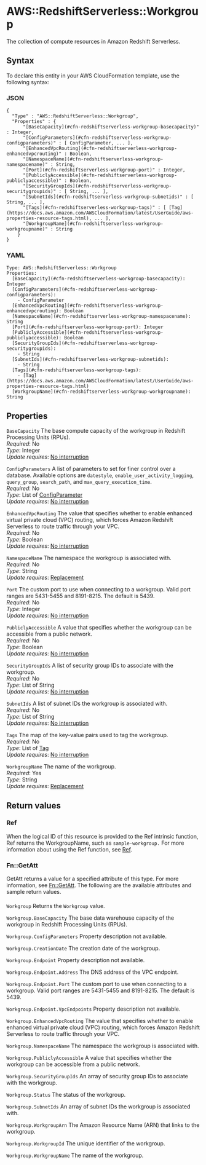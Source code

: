 # AWS::RedshiftServerless::Workgroup<a name="aws-resource-redshiftserverless-workgroup"></a>

The collection of compute resources in Amazon Redshift Serverless\.

## Syntax<a name="aws-resource-redshiftserverless-workgroup-syntax"></a>

To declare this entity in your AWS CloudFormation template, use the following syntax:

### JSON<a name="aws-resource-redshiftserverless-workgroup-syntax.json"></a>

```
{
  "Type" : "AWS::RedshiftServerless::Workgroup",
  "Properties" : {
      "[BaseCapacity](#cfn-redshiftserverless-workgroup-basecapacity)" : Integer,
      "[ConfigParameters](#cfn-redshiftserverless-workgroup-configparameters)" : [ ConfigParameter, ... ],
      "[EnhancedVpcRouting](#cfn-redshiftserverless-workgroup-enhancedvpcrouting)" : Boolean,
      "[NamespaceName](#cfn-redshiftserverless-workgroup-namespacename)" : String,
      "[Port](#cfn-redshiftserverless-workgroup-port)" : Integer,
      "[PubliclyAccessible](#cfn-redshiftserverless-workgroup-publiclyaccessible)" : Boolean,
      "[SecurityGroupIds](#cfn-redshiftserverless-workgroup-securitygroupids)" : [ String, ... ],
      "[SubnetIds](#cfn-redshiftserverless-workgroup-subnetids)" : [ String, ... ],
      "[Tags](#cfn-redshiftserverless-workgroup-tags)" : [ [Tag](https://docs.aws.amazon.com/AWSCloudFormation/latest/UserGuide/aws-properties-resource-tags.html), ... ],
      "[WorkgroupName](#cfn-redshiftserverless-workgroup-workgroupname)" : String
    }
}
```

### YAML<a name="aws-resource-redshiftserverless-workgroup-syntax.yaml"></a>

```
Type: AWS::RedshiftServerless::Workgroup
Properties:
  [BaseCapacity](#cfn-redshiftserverless-workgroup-basecapacity): Integer
  [ConfigParameters](#cfn-redshiftserverless-workgroup-configparameters):
    - ConfigParameter
  [EnhancedVpcRouting](#cfn-redshiftserverless-workgroup-enhancedvpcrouting): Boolean
  [NamespaceName](#cfn-redshiftserverless-workgroup-namespacename): String
  [Port](#cfn-redshiftserverless-workgroup-port): Integer
  [PubliclyAccessible](#cfn-redshiftserverless-workgroup-publiclyaccessible): Boolean
  [SecurityGroupIds](#cfn-redshiftserverless-workgroup-securitygroupids):
    - String
  [SubnetIds](#cfn-redshiftserverless-workgroup-subnetids):
    - String
  [Tags](#cfn-redshiftserverless-workgroup-tags):
    - [Tag](https://docs.aws.amazon.com/AWSCloudFormation/latest/UserGuide/aws-properties-resource-tags.html)
  [WorkgroupName](#cfn-redshiftserverless-workgroup-workgroupname): String
```

## Properties<a name="aws-resource-redshiftserverless-workgroup-properties"></a>

`BaseCapacity` <a name="cfn-redshiftserverless-workgroup-basecapacity"></a>
The base compute capacity of the workgroup in Redshift Processing Units \(RPUs\)\.  
_Required_: No  
_Type_: Integer  
_Update requires_: [No interruption](https://docs.aws.amazon.com/AWSCloudFormation/latest/UserGuide/using-cfn-updating-stacks-update-behaviors.html#update-no-interrupt)

`ConfigParameters` <a name="cfn-redshiftserverless-workgroup-configparameters"></a>
A list of parameters to set for finer control over a database\. Available options are `datestyle`, `enable_user_activity_logging`, `query_group`, `search_path`, and `max_query_execution_time`\.  
_Required_: No  
_Type_: List of [ConfigParameter](aws-properties-redshiftserverless-workgroup-configparameter.md)  
_Update requires_: [No interruption](https://docs.aws.amazon.com/AWSCloudFormation/latest/UserGuide/using-cfn-updating-stacks-update-behaviors.html#update-no-interrupt)

`EnhancedVpcRouting` <a name="cfn-redshiftserverless-workgroup-enhancedvpcrouting"></a>
The value that specifies whether to enable enhanced virtual private cloud \(VPC\) routing, which forces Amazon Redshift Serverless to route traffic through your VPC\.  
_Required_: No  
_Type_: Boolean  
_Update requires_: [No interruption](https://docs.aws.amazon.com/AWSCloudFormation/latest/UserGuide/using-cfn-updating-stacks-update-behaviors.html#update-no-interrupt)

`NamespaceName` <a name="cfn-redshiftserverless-workgroup-namespacename"></a>
The namespace the workgroup is associated with\.  
_Required_: No  
_Type_: String  
_Update requires_: [Replacement](https://docs.aws.amazon.com/AWSCloudFormation/latest/UserGuide/using-cfn-updating-stacks-update-behaviors.html#update-replacement)

`Port` <a name="cfn-redshiftserverless-workgroup-port"></a>
The custom port to use when connecting to a workgroup\. Valid port ranges are 5431\-5455 and 8191\-8215\. The default is 5439\.  
_Required_: No  
_Type_: Integer  
_Update requires_: [No interruption](https://docs.aws.amazon.com/AWSCloudFormation/latest/UserGuide/using-cfn-updating-stacks-update-behaviors.html#update-no-interrupt)

`PubliclyAccessible` <a name="cfn-redshiftserverless-workgroup-publiclyaccessible"></a>
A value that specifies whether the workgroup can be accessible from a public network\.  
_Required_: No  
_Type_: Boolean  
_Update requires_: [No interruption](https://docs.aws.amazon.com/AWSCloudFormation/latest/UserGuide/using-cfn-updating-stacks-update-behaviors.html#update-no-interrupt)

`SecurityGroupIds` <a name="cfn-redshiftserverless-workgroup-securitygroupids"></a>
A list of security group IDs to associate with the workgroup\.  
_Required_: No  
_Type_: List of String  
_Update requires_: [No interruption](https://docs.aws.amazon.com/AWSCloudFormation/latest/UserGuide/using-cfn-updating-stacks-update-behaviors.html#update-no-interrupt)

`SubnetIds` <a name="cfn-redshiftserverless-workgroup-subnetids"></a>
A list of subnet IDs the workgroup is associated with\.  
_Required_: No  
_Type_: List of String  
_Update requires_: [No interruption](https://docs.aws.amazon.com/AWSCloudFormation/latest/UserGuide/using-cfn-updating-stacks-update-behaviors.html#update-no-interrupt)

`Tags` <a name="cfn-redshiftserverless-workgroup-tags"></a>
The map of the key\-value pairs used to tag the workgroup\.  
_Required_: No  
_Type_: List of [Tag](https://docs.aws.amazon.com/AWSCloudFormation/latest/UserGuide/aws-properties-resource-tags.html)  
_Update requires_: [No interruption](https://docs.aws.amazon.com/AWSCloudFormation/latest/UserGuide/using-cfn-updating-stacks-update-behaviors.html#update-no-interrupt)

`WorkgroupName` <a name="cfn-redshiftserverless-workgroup-workgroupname"></a>
The name of the workgroup\.  
_Required_: Yes  
_Type_: String  
_Update requires_: [Replacement](https://docs.aws.amazon.com/AWSCloudFormation/latest/UserGuide/using-cfn-updating-stacks-update-behaviors.html#update-replacement)

## Return values<a name="aws-resource-redshiftserverless-workgroup-return-values"></a>

### Ref<a name="aws-resource-redshiftserverless-workgroup-return-values-ref"></a>

When the logical ID of this resource is provided to the Ref intrinsic function, Ref returns the WorkgroupName, such as `sample-workgroup.` For more information about using the Ref function, see [Ref](https://docs.aws.amazon.com/AWSCloudFormation/latest/UserGuide/intrinsic-function-reference-ref.html)\.

### Fn::GetAtt<a name="aws-resource-redshiftserverless-workgroup-return-values-fn--getatt"></a>

GetAtt returns a value for a specified attribute of this type\. For more information, see [Fn::GetAtt](https://docs.aws.amazon.com/AWSCloudFormation/latest/UserGuide/intrinsic-function-reference-getatt.html)\. The following are the available attributes and sample return values\.

#### <a name="aws-resource-redshiftserverless-workgroup-return-values-fn--getatt-fn--getatt"></a>

`Workgroup` <a name="Workgroup-fn::getatt"></a>
Returns the `Workgroup` value\.

`Workgroup.BaseCapacity` <a name="Workgroup.BaseCapacity-fn::getatt"></a>
The base data warehouse capacity of the workgroup in Redshift Processing Units \(RPUs\)\.

`Workgroup.ConfigParameters` <a name="Workgroup.ConfigParameters-fn::getatt"></a>
Property description not available\.

`Workgroup.CreationDate` <a name="Workgroup.CreationDate-fn::getatt"></a>
The creation date of the workgroup\.

`Workgroup.Endpoint` <a name="Workgroup.Endpoint-fn::getatt"></a>
Property description not available\.

`Workgroup.Endpoint.Address` <a name="Workgroup.Endpoint.Address-fn::getatt"></a>
The DNS address of the VPC endpoint\.

`Workgroup.Endpoint.Port` <a name="Workgroup.Endpoint.Port-fn::getatt"></a>
The custom port to use when connecting to a workgroup\. Valid port ranges are 5431\-5455 and 8191\-8215\. The default is 5439\.

`Workgroup.Endpoint.VpcEndpoints` <a name="Workgroup.Endpoint.VpcEndpoints-fn::getatt"></a>
Property description not available\.

`Workgroup.EnhancedVpcRouting` <a name="Workgroup.EnhancedVpcRouting-fn::getatt"></a>
The value that specifies whether to enable enhanced virtual private cloud \(VPC\) routing, which forces Amazon Redshift Serverless to route traffic through your VPC\.

`Workgroup.NamespaceName` <a name="Workgroup.NamespaceName-fn::getatt"></a>
The namespace the workgroup is associated with\.

`Workgroup.PubliclyAccessible` <a name="Workgroup.PubliclyAccessible-fn::getatt"></a>
A value that specifies whether the workgroup can be accessible from a public network\.

`Workgroup.SecurityGroupIds` <a name="Workgroup.SecurityGroupIds-fn::getatt"></a>
An array of security group IDs to associate with the workgroup\.

`Workgroup.Status` <a name="Workgroup.Status-fn::getatt"></a>
The status of the workgroup\.

`Workgroup.SubnetIds` <a name="Workgroup.SubnetIds-fn::getatt"></a>
An array of subnet IDs the workgroup is associated with\.

`Workgroup.WorkgroupArn` <a name="Workgroup.WorkgroupArn-fn::getatt"></a>
The Amazon Resource Name \(ARN\) that links to the workgroup\.

`Workgroup.WorkgroupId` <a name="Workgroup.WorkgroupId-fn::getatt"></a>
The unique identifier of the workgroup\.

`Workgroup.WorkgroupName` <a name="Workgroup.WorkgroupName-fn::getatt"></a>
The name of the workgroup\.
